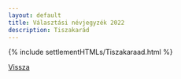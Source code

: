 ```yaml
---
layout: default
title: Választási névjegyzék 2022
description: Tiszakarád
---
```


{% include settlementHTMLs/Tiszakaraad.html %}

[Vissza](./)